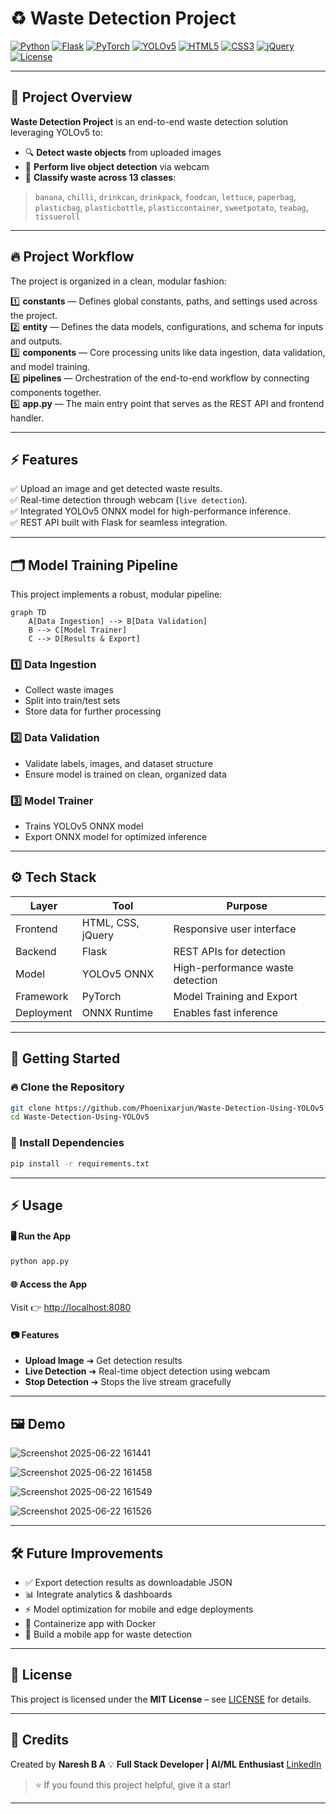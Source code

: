 # ♻️ Waste Detection Project

[![Python](https://img.shields.io/badge/Python-3.10-blue?logo=python&logoColor=white)](https://www.python.org/)
[![Flask](https://img.shields.io/badge/Flask-2.x-lightgrey?logo=flask)](https://flask.palletsprojects.com/)
[![PyTorch](https://img.shields.io/badge/PyTorch-1.13.1-EE4C2C?logo=pytorch&logoColor=white)](https://pytorch.org/)
[![YOLOv5](https://img.shields.io/badge/YOLOv5-7.0-red?logo=opencv&logoColor=white)](https://github.com/ultralytics/yolov5/)
[![HTML5](https://img.shields.io/badge/HTML5-E34F26?logo=html5&logoColor=white)](https://developer.mozilla.org/)
[![CSS3](https://img.shields.io/badge/CSS3-1572B6?logo=css3&logoColor=white)](https://developer.mozilla.org/)
[![jQuery](https://img.shields.io/badge/jQuery-0769AD?logo=jquery&logoColor=white)](https://jquery.com/)
[![License](https://img.shields.io/badge/License-MIT-green.svg)](LICENSE)

---

## 📌 Project Overview
**Waste Detection Project** is an end-to-end waste detection solution leveraging YOLOv5 to:
- 🔍 **Detect waste objects** from uploaded images
- 🎥 **Perform live object detection** via webcam
- 🌱 **Classify waste across 13 classes**:

> `banana`, `chilli`, `drinkcan`, `drinkpack`, `foodcan`, `lettuce`, `paperbag`, `plasticbag`, `plasticbottle`, `plasticcontainer`, `sweetpotato`, `teabag`, `tissueroll`

---

## 🔥 Project Workflow

The project is organized in a clean, modular fashion:

1️⃣ **constants** — Defines global constants, paths, and settings used across the project.  
2️⃣ **entity** — Defines the data models, configurations, and schema for inputs and outputs.  
3️⃣ **components** — Core processing units like data ingestion, data validation, and model training.  
4️⃣ **pipelines** — Orchestration of the end-to-end workflow by connecting components together.  
5️⃣ **app.py** — The main entry point that serves as the REST API and frontend handler.

---

## ⚡️ Features
✅ Upload an image and get detected waste results.  
✅ Real-time detection through webcam (`live detection`).  
✅ Integrated YOLOv5 ONNX model for high-performance inference.  
✅ REST API built with Flask for seamless integration.  

---

## 🗂️ Model Training Pipeline
This project implements a robust, modular pipeline:

```mermaid
graph TD
    A[Data Ingestion] --> B[Data Validation]
    B --> C[Model Trainer]
    C --> D[Results & Export]
````

### 1️⃣ Data Ingestion

* Collect waste images
* Split into train/test sets
* Store data for further processing

### 2️⃣ Data Validation

* Validate labels, images, and dataset structure
* Ensure model is trained on clean, organized data

### 3️⃣ Model Trainer

* Trains YOLOv5 ONNX model
* Export ONNX model for optimized inference

---

## ⚙️ Tech Stack

| Layer      | Tool              | Purpose                          |
| ---------- | ----------------- | -------------------------------- |
| Frontend   | HTML, CSS, jQuery | Responsive user interface        |
| Backend    | Flask             | REST APIs for detection          |
| Model      | YOLOv5 ONNX       | High-performance waste detection |
| Framework  | PyTorch           | Model Training and Export        |
| Deployment | ONNX Runtime      | Enables fast inference           |

---

## 🚀 Getting Started

### 🔥 Clone the Repository

```bash
git clone https://github.com/Phoenixarjun/Waste-Detection-Using-YOLOv5
cd Waste-Detection-Using-YOLOv5
```

### 🐍 Install Dependencies

```bash
pip install -r requirements.txt
```

---


## ⚡️ Usage

#### 🖥️ Run the App

```bash
python app.py
```

#### 🌐 Access the App

Visit 👉 [http://localhost:8080](http://localhost:8080)

#### 📷 Features

* **Upload Image** ➔ Get detection results
* **Live Detection** ➔ Real-time object detection using webcam
* **Stop Detection** ➔ Stops the live stream gracefully

---

## 🖼️ Demo

![Screenshot 2025-06-22 161441](https://github.com/user-attachments/assets/c78e6629-b1f1-4b37-a4ed-56d995f9eee8)

![Screenshot 2025-06-22 161458](https://github.com/user-attachments/assets/1edb1724-368c-4008-ae21-fc7f70c297cb)

![Screenshot 2025-06-22 161549](https://github.com/user-attachments/assets/db64aad8-9c44-4f5a-a7ea-939d2e68767a)

![Screenshot 2025-06-22 161526](https://github.com/user-attachments/assets/91e58780-0b19-4918-b5ec-e7a7001b4aaf)

---

## 🛠️ Future Improvements

* ✅ Export detection results as downloadable JSON
* 📊 Integrate analytics & dashboards
* ⚡️ Model optimization for mobile and edge deployments
* 🐳 Containerize app with Docker
* 📱 Build a mobile app for waste detection

---

## 📄 License

This project is licensed under the **MIT License** – see [LICENSE](LICENSE) for details.

---

## 👋 Credits

Created by **Naresh B A**
💡 **Full Stack Developer | AI/ML Enthusiast**
[LinkedIn](https://www.linkedin.com/in/naresh-b-a-1b5331243)

> ⭐️ If you found this project helpful, give it a star!

---
